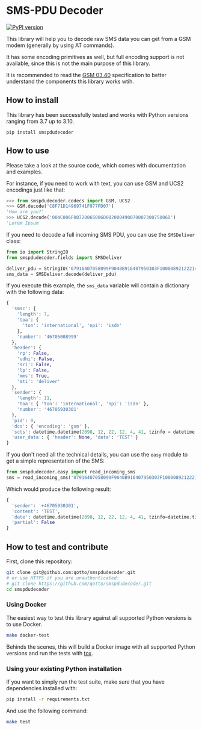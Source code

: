 # SMS-PDU Decoder

[![PyPI version](https://badge.fury.io/py/smspdudecoder.svg)](https://badge.fury.io/py/smspdudecoder)

This library will help you to decode raw SMS data you can get from a GSM modem (generally by using AT commands).

It has some encoding primitives as well, but full encoding support is not available, since this is not the main purpose of this library.

It is recommended to read the [GSM 03.40](https://en.wikipedia.org/wiki/GSM_03.40) specification to better understand the components this library works wtih.

## How to install

This library has been successfully tested and works with Python versions ranging from 3.7 up to 3.10.

```
pip install smspdudecoder
```

## How to use

Please take a look at the source code, which comes with documentation and examples.

For instance, if you need to work with text, you can use GSM and UCS2 encodings just like that:

```python
>>> from smspdudecoder.codecs import GSM, UCS2
>>> GSM.decode('C8F71D14969741F977FD07')
'How are you?'
>>> UCS2.decode('004C006F00720065006D00200049007000730075006D')
'Lorem Ipsum'
```

If you need to decode a full incoming SMS PDU, you can use the `SMSDeliver` class:

```python
from io import StringIO
from smspdudecoder.fields import SMSDeliver

deliver_pdu = StringIO('07916407058099F9040B916407950303F100008921222140140004D4E2940A')
sms_data = SMSDeliver.decode(deliver_pdu)
```

If you execute this example, the `sms_data` variable will contain a dictionary with the following data:

```python
{
  'smsc': {
    'length': 7,
    'toa': {
      'ton': 'international', 'npi': 'isdn'
    },
    'number': '46705008999'
  },
  'header': {
    'rp': False,
    'udhi': False,
    'sri': False,
    'lp': False,
    'mms': True,
    'mti': 'deliver'
  },
  'sender': {
    'length': 11,
    'toa': { 'ton': 'international', 'npi': 'isdn' },
    'number': '46705930301'
  },
  'pid': 0,
  'dcs': { 'encoding': 'gsm' },
  'scts': datetime.datetime(2098, 12, 22, 12, 4, 41, tzinfo = datetime.timezone.utc),
  'user_data': { 'header': None, 'data': 'TEST' }
}
```

If you don't need all the technical details, you can use the `easy` module to get a simple representation of the SMS:

```python
from smspdudecoder.easy import read_incoming_sms
sms = read_incoming_sms('07916407058099F9040B916407950303F100008921222140140004D4E2940A')
```

Which would produce the following result:

```python
{
  'sender': '+46705930301',
  'content': 'TEST',
  'date': datetime.datetime(2098, 12, 22, 12, 4, 41, tzinfo=datetime.timezone.utc),
  'partial': False
}
```

## How to test and contribute

First, clone this repository:

```sh
git clone git@github.com:qotto/smspdudecoder.git
# or use HTTPS if you are unauthenticated:
# git clone https://github.com/qotto/smspdudecoder.git
cd smspdudecoder
```

### Using Docker

The easiest way to test this library against all supported Python versions is to use Docker.

```sh
make docker-test
```

Behinds the scenes, this will build a Docker image with all supported Python versions and run the tests with [tox](https://tox.wiki/).

### Using your existing Python installation

If you want to simply run the test suite, make sure that you have dependencies installed with:

```sh
pip install -r requirements.txt
```

And use the following command:

```sh
make test
```

